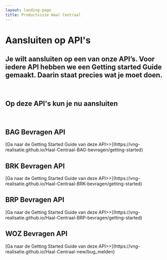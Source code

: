 ```yaml
---
layout: landing-page
title: Productvisie Haal Centraal
---
```


# Aansluiten op API's
## Je wilt aansluiten op een van onze API’s. Voor iedere API hebben we een Getting started Guide gemaakt. Daarin staat precies wat je moet doen.

&nbsp;
## Op deze API's kun je nu aansluiten 

&nbsp;
<div class="row">
  <div class="col">
    <div class="card no-border">
      <div class="card-body">
        <h2 class="card-title">BAG Bevragen API</h2>
        <p class="card-text">
        [Ga naar de Getting Started Guide van deze API>>](https://vng-realisatie.github.io/Haal-Centraal-BAG-bevragen/getting-started)
        </p>
      </div>
    </div>
  </div>
  <div class="col">
    <div class="card no-border">
      <div class="card-body">
        <h2 class="card-title">BRK Bevragen API</h2>
        <p class="card-text"> [Ga naar de Getting Started Guide van deze API>>](https://vng-realisatie.github.io/Haal-Centraal-BRK-bevragen/getting-started)        </p>
      </div>
    </div>
  </div>
  <div class="col">
    <div class="card no-border">
      <div class="card-body">
        <h2 class="card-title">BRP Bevragen API</h2>
        <p class="card-text">[Ga naar de Getting Started Guide van deze API>>](https://vng-realisatie.github.io/Haal-Centraal-BRP-bevragen/getting-started)
        </p>
        </div>
    </div>
  </div>
  <div class="col">
    <div class="card no-border">
      <div class="card-body">
        <h2 class="card-title">WOZ Bevragen API</h2>
        <p class="card-text"> [Ga naar de Getting Started Guide van deze API>>](https://vng-realisatie.github.io/Haal-Centraal-new/bug_melden)        </p>
      </div>
    </div>
  </div>
</div>
<br>


&nbsp;   

&nbsp;   
